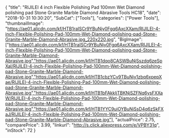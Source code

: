 {
	"title": "RIJILEI 4 inch Flexible Polishing Pad 100mm Wet Diamond polishing pad Stone Granite Marble Diamond Abrasive Tools HC18",
	"date": "2018-10-31 10:30:20",
	"SubCat": ["Tools"],
	"categories": ["Power Tools"],
	"thumbnailImage": "https://ae01.alicdn.com/kf/HTB1raISCr9YBuNjy0Fgq6AxcXXam/RIJILEI-4-inch-Flexible-Polishing-Pad-100mm-Wet-Diamond-polishing-pad-Stone-Granite-Marble-Diamond-Abrasive.jpg_220x220.jpg",
	"BigImage": ["https://ae01.alicdn.com/kf/HTB1raISCr9YBuNjy0Fgq6AxcXXam/RIJILEI-4-inch-Flexible-Polishing-Pad-100mm-Wet-Diamond-polishing-pad-Stone-Granite-Marble-Diamond-Abrasive.jpg","https://ae01.alicdn.com/kf/HTB1dqo8CASWBuNjSszdq6zeSpXal/RIJILEI-4-inch-Flexible-Polishing-Pad-100mm-Wet-Diamond-polishing-pad-Stone-Granite-Marble-Diamond-Abrasive.jpg","https://ae01.alicdn.com/kf/HTB1cbzYCv9TBuNjy1zbq6xpepXae/RIJILEI-4-inch-Flexible-Polishing-Pad-100mm-Wet-Diamond-polishing-pad-Stone-Granite-Marble-Diamond-Abrasive.jpg","https://ae01.alicdn.com/kf/HTB1bFAkkljTBKNjSZFNq6ysFXXaW/RIJILEI-4-inch-Flexible-Polishing-Pad-100mm-Wet-Diamond-polishing-pad-Stone-Granite-Marble-Diamond-Abrasive.jpg","https://ae01.alicdn.com/kf/HTB1YYC9uiOYBuNjSsD4q6zSkFXaJ/RIJILEI-4-inch-Flexible-Polishing-Pad-100mm-Wet-Diamond-polishing-pad-Stone-Granite-Marble-Diamond-Abrasive.jpg"],
	"actualPrice": 2.75,
	"comparePrice": 3.99,
	"linkurl": "http://s.click.aliexpress.com/e/VPBY31q",
	"inStock": 72
}

